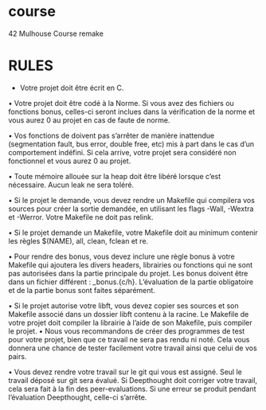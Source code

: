 # course
42 Mulhouse Course remake

# RULES
* Votre projet doit être écrit en C.

• Votre projet doit être codé à la Norme. Si vous avez des fichiers ou fonctions bonus,
  celles-ci seront inclues dans la vérification de la norme et vous aurez 0 au projet en cas de faute de norme.

• Vos fonctions de doivent pas s’arrêter de manière inattendue (segmentation fault,
  bus error, double free, etc) mis à part dans le cas d’un comportement indéfini.
  Si cela arrive, votre projet sera considéré non fonctionnel et vous aurez 0 au projet.

• Toute mémoire allouée sur la heap doit être libéré lorsque c’est nécessaire. Aucun leak ne sera toléré.

• Si le projet le demande, vous devez rendre un Makefile qui compilera vos sources pour créer la
  sortie demandée, en utilisant les flags -Wall, -Wextra et -Werror. Votre Makefile ne doit pas relink.

• Si le projet demande un Makefile, votre Makefile doit au minimum contenir les règles
  $(NAME), all, clean, fclean et re.

• Pour rendre des bonus, vous devez inclure une règle bonus à votre Makefile qui ajoutera les
  divers headers, librairies ou fonctions qui ne sont pas autorisées dans la partie principale
  du projet. Les bonus doivent être dans un fichier différent : _bonus.{c/h}. L’évaluation de
  la partie obligatoire et de la partie bonus sont faites séparément.

• Si le projet autorise votre libft, vous devez copier ses sources et son Makefile associé dans
  un dossier libft contenu à la racine. Le Makefile de votre projet doit compiler la librairie
  à l’aide de son Makefile, puis compiler le projet.
• Nous vous recommandons de créer des programmes de test pour votre projet, bien que ce travail ne
  sera pas rendu ni noté. Cela vous donnera une chance de tester facilement votre travail ainsi que celui de vos pairs.

• Vous devez rendre votre travail sur le git qui vous est assigné. Seul le travail déposé sur
  git sera évalué. Si Deepthought doit corriger votre travail, cela sera fait à la fin des
  peer-evaluations. Si une erreur se produit pendant l’évaluation Deepthought, celle-ci s’arrête.
